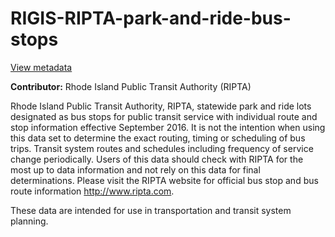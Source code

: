 # RIGIS-RIPTA-park-and-ride-bus-stops  
[View metadata](./RIPTApkstops0916/RIPTApkstops0916.txt)

**Contributor:** 
Rhode Island Public Transit Authority (RIPTA)

Rhode Island Public Transit Authority,  RIPTA, statewide park and ride lots designated as bus stops for public transit service with individual route  and stop information effective September 2016. It is not the intention when using this data set to  determine the exact routing, timing or scheduling of bus trips. Transit system routes and  schedules  including frequency of service change periodically.  Users of this data should check with RIPTA for the most up to data information and not rely on this data for final determinations. Please visit the RIPTA website for official bus stop and bus route information http://www.ripta.com.

These data are intended for use in transportation and transit system planning.

